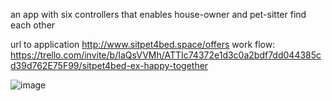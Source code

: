 an app with six controllers that enables house-owner and pet-sitter find each other

url to application http://www.sitpet4bed.space/offers
work flow: https://trello.com/invite/b/IaQsVVMh/ATTIc74372e1d3c0a2bdf7dd044385cd39d762E75F99/sitpet4bed-ex-happy-together

![image](https://github.com/heyou88/-happy-together/app/assets/images/index.jpg)
